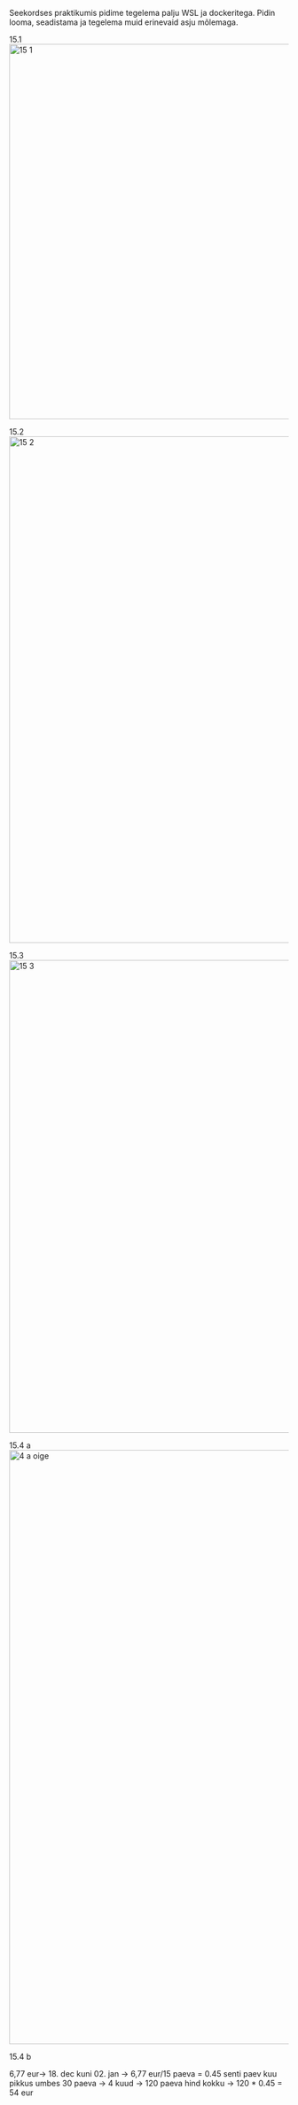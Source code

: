 Seekordses praktikumis pidime tegelema palju WSL ja dockeritega. Pidin looma, seadistama ja tegelema muid erinevaid asju mõlemaga.

15.1
<img width="677" alt="15 1" src="https://github.com/daum88/opsys2023/assets/68275432/8139a3cd-b7c2-4249-85e7-cb647e9ebfa4">

15.2
<img width="914" alt="15 2" src="https://github.com/daum88/opsys2023/assets/68275432/a0a0fe3a-cdb8-43c3-a9d1-e37d0a4888f6">

15.3
<img width="853" alt="15 3" src="https://github.com/daum88/opsys2023/assets/68275432/ed8708e5-9b5a-4adb-a425-16f729b9f406">

15.4 a
<img width="1072" alt="4 a oige" src="https://github.com/daum88/opsys2023/assets/68275432/01c187f3-852d-433d-83d9-849a5401ec50">

15.4 b


6,77 eur-> 18. dec kuni 02. jan -> 6,77 eur/15 paeva = 0.45 senti paev
kuu pikkus umbes 30 paeva -> 4 kuud -> 120 paeva
hind kokku -> 120 * 0.45 = 54 eur

